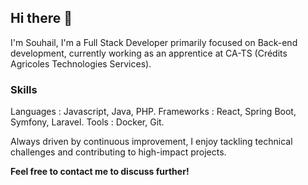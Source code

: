## Hi there 👋

I'm Souhail, I'm a Full Stack Developer primarily focused on Back-end development, currently working as an apprentice at CA-TS (Crédits Agricoles Technologies Services).

### Skills 
Languages : Javascript, Java, PHP.
Frameworks : React, Spring Boot, Symfony, Laravel.
Tools : Docker, Git.

Always driven by continuous improvement, I enjoy tackling technical challenges and contributing to high-impact projects.

**Feel free to contact me to discuss further!**
